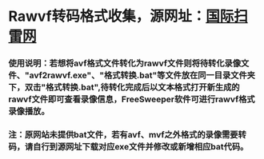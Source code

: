 # Rawvf转码格式收集，源网址：[国际扫雷网](http://minesweepergame.com/forum/viewtopic.php?f=26&t=86&hilit=human+readable&sid=282867c2338b438e3414bf31ba8e92f2)
### 使用说明：若想将avf格式文件转化为rawvf文件则将待转化录像文件、"avf2rawvf.exe"、"格式转换.bat"等文件放在同一目录文件夹下，双击"格式转换.bat",待转化完成后以文本格式打开新生成的rawvf文件即可查看录像信息，FreeSweeper软件可进行rawvf格式录像播放。
### 注：原网站未提供bat文件，若有avf、mvf之外格式的录像需要转码，请自行到源网址下载对应exe文件并修改或新增相应bat代码。
